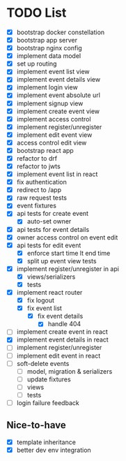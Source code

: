 # TODO List

- [x] bootstrap docker constellation
- [x] bootstrap app server
- [x] bootstrap nginx config
- [x] implement data model
- [x] set up routing
- [x] implement event list view
- [x] implement event details view
- [x] implement login view
- [x] implement event absolute url
- [x] implement signup view
- [x] implement create event view
- [x] implement access control
- [x] implement register/unregister
- [x] implement edit event view
- [x] access control edit view
- [x] bootstrap react app
- [x] refactor to drf
- [x] refactor to jwts
- [x] implement event list in react
- [x] fix authentication
- [x] redirect to /app
- [x] raw request tests
- [x] event fixtures
- [x] api tests for create event
  - [x] auto-set owner
- [x] api tests for event details
- [x] owner access control on event edit
- [x] api tests for edit event
  - [x] enforce start time lt end time
  - [x] split up event view tests
- [x] implement register/unregister in api
  - [x] views/serializers
  - [x] tests
- [x] implement react router
  - [x] fix logout
  - [x] fix event list
    - [x] fix event details
      - [x] handle 404
- [ ] implement create event in react
- [x] implement event details in react
- [ ] implement register/unregister
- [ ] implement edit event in react
- [ ] soft-delete events
  - [ ] model, migration & serializers
  - [ ] update fixtures
  - [ ] views
  - [ ] tests
- [ ] login failure feedback

## Nice-to-have

- [x] template inheritance
- [x] better dev env integration
